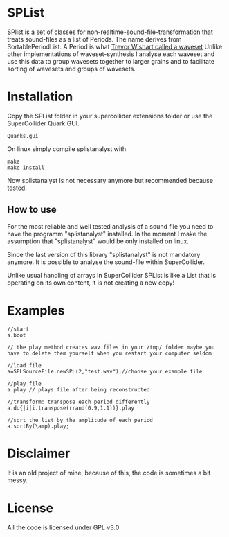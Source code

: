# SPList

SPlist is a set of classes for non-realtime-sound-file-transformation that treats sound-files as a list of Periods. The name derives from SortablePeriodList. A Period is what [Trevor Wishart called a waveset](http://www.trevorwishart.co.uk/transformation.html) Unlike other implementations of waveset-synthesis I analyse each waveset and use this data to group wavesets together to larger grains and to facilitate sorting of wavesets and groups of wavesets.


# Installation

Copy the SPList folder in your supercollider extensions folder or use the SuperCollider Quark GUI.

```supercollider
Quarks.gui
```

On linux simply compile splistanalyst with
```
make
make install
```

Now splistanalyst is not necessary anymore but recommended because tested.


## How to use

For the most reliable and well tested analysis of a sound file you need to have the programm "splistanalyst" installed. In the moment I make the assumption that "splistanalyst" would be only installed on linux.

Since the last version of this library "splistanalyst" is not mandatory anymore. It is possible to analyse the sound-file within SuperCollider.

Unlike usual handling of arrays in SuperCollider SPList is like a List that is operating on its own content, it is not creating a new copy!

# Examples

```supercollider
//start
s.boot

// the play method creates wav files in your /tmp/ folder maybe you have to delete them yourself when you restart your computer seldom

//load file
a=SPLSourceFile.newSPL(2,"test.wav");//choose your example file

//play file
a.play // plays file after being reconstructed

//transform: transpose each period differently
a.do{|i|i.transpose(rrand(0.9,1.1))}.play

//sort the list by the amplitude of each period
a.sortBy(\amp).play;

```

# Disclaimer

It is an old project of mine, because of this, the code is sometimes a bit messy.

# License
All the code is licensed under GPL v3.0

